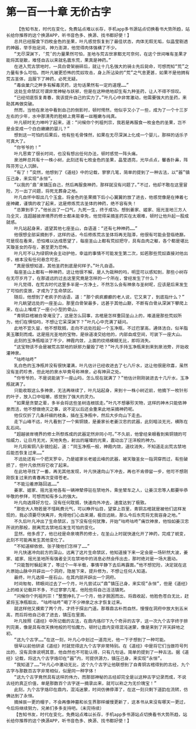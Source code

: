 # 第一百一十章 无价古字
        【告知书友，时代在变化，免费站点难以长存，手机app多书源站点切换看书大势所趋，站长给你推荐的这个换源APP，听书音色多、换源、找书都好使！】
       总共已经服食下四枚金色的圣果，叶凡感觉恢复到了最佳状态，肉体无瑕无垢，似晶莹剔透的神器，举手抬足间，神力澎湃，他觉得肉体强横了不少。
       “无尽深渊下，‘荒’的力量果然可怕，圣地与荒古世家都无可奈何，在这个世间唯有圣果才能将其驱散，难怪自古以来就名震东荒，果真是神药。”
       在进入荒古禁地时，一具白骨架崩碎后，就让十几名强大的骑士先后毙命，可想而知“荒”之力量有多么可怕。而叶凡被更恐怖的荒奴攻击，身上所沾染的“荒”之气息更甚，如果不是他拥有荒古圣体，且服下了神药，必死无疑。
       “毒虫巢穴之畔多有解毒灵药，这句话果然有一定的道理……”
       这处生命禁区可谓非常神秘与妖邪，但是在这种绝地却生有九种圣药，让人不得不惊叹。
       “已经彻底恢复青春，我该提升自己的实力了。”叶凡心中非常激动，他需要强大的圣药，来助其再做突破。
       然而，当他在泉池中看到自己的倒影时，顿时愕然，他似乎又小了一些，成为了一个十三岁左右的少年，水中那清秀的脸颊上竟带着一丝稚嫩与纯真。
       叶凡顿时无力呻吟了起来，道：“问候你个列祖列宗，我若是再服食一枚金色的圣果，岂不是会变成一个白白嫩嫩的婴儿？”
       想到这一可怕的后果后，他有些毛骨悚然，如果在无尽深渊上化成一个婴儿，那样的话乐子可真大了。
       “你爷爷的！”
       叶凡思索了很长时间，也没有想出任何办法，顿时感觉一阵头痛。
       泉池畔总共有十一株小树，此刻还有七枚金色的圣果，晶莹透亮，光华点点，馨香扑鼻，阵阵芬芳让人沉醉。
       “有了！”突然，他想到了《道经》中的记载，寥寥几笔，简单的提到了一种古法，以“器”镇压己身，来实现“永恒”。
       “以我的‘鼎’来镇压自己，然后再服食神药，那样就没有问题了。”不过，他却不敢在这里冒险，万一出了问题，将死无葬身之地。
       叶凡自怀中取出几个玉盒，将金色的圣果摘下后小心翼翼的放了进去，他感觉像是在捧着七座神藏，谨慎的收了起来，这是修炼荒古圣体的神药，绝不容有失！
       “总算到手了。”他长出了一口气，九死一生，终于成功。想到姜家、姬家、摇光圣地三方人马全灭，连超越彼岸境界的修士都未能幸免，他觉得采摘圣药实在太艰难，顿时让他升起一股成就感。
       叶凡站起身来，遥望其他七座圣山，自语道：“还有七种神药……”
       他很想全部采摘到手，这样的话，今后修炼荒古圣体将再无阻滞，他很有可能会登临绝巅。可是现在看来，恐怕难以达成愿望了，每座圣山上都有荒奴把守，具有血肉之躯，各个都是堪比天璇圣女的存在，甚至更为恐怖。
       叶凡可不认为绿铜块会主动护他，幸运的事情不可能发生第二次，如若那些荒奴直接对他出手，根本没有任何悬念可言。
       “真是很想知道，其他圣药到底是何样子。”叶凡自语。
       每座圣山上都有一种神药，这让他很不解，是人为栽种的吗，明显可以感知到，那些小树存在无尽岁月了，在那遥远的过去这里究竟是怎样的一个所在，曾经发生了什么？
       叶凡觉得，在荒古时代这里多半是一方净土，不然怎么会有神泉与圣树呢，应该是后来发生了可怕的变故，才成为了生命禁区。
       随后，他想到了老疯子的话语，道：“那个疯疯癫癫的老人说，它又来了，到底指什么？”
       叶凡眺望远处的一座圣山，那里白骨架最多，远甚于其他山巅，不断有白骨从深渊下攀爬上来，在山上堆成了一座小小型的骨山。
       “青铜巨棺被白骨淹没了，这是怎么回事，古棺是怎样重回圣山上的，难道是那些荒奴所为，他们在惧怕吗，不想让它呆深渊下？”叶凡心中充满了疑问。
       此地不宜久留，他不想耽搁，走向不远处捡起一个玉净瓶，不过巴掌高，通体洁白，似羊脂美玉雕刻而成。这是摇光圣地的宝物，是徐道凌交给他的，内部自成空间，可装下一座大山。
       此刻的玉净瓶暗淡了不少，神霞内敛，上面的纹络模糊无比，即将消失。
       “这宝物该不会是被荒古禁地的妖邪力量毁了吧？”叶凡手持玉净瓶来到来到泉池旁，开始收灌神泉。
       “咕咚咕咚”
       乳白色的玉净瓶并没有很快灌满，叶凡估计已经收进去了七八斤水，这让他很是欣喜，虽然没有圣药珍贵，但此地的泉水毕竟号称神泉，必有神异之处。
       “你爷爷的，不是说能装下一座山吗，怎么现在就满了？”他估计刚刚装进去十几斤水，玉净瓶就满了。
       只能收取这么多神泉，无法再继续了，叶凡站起身，来到十一株小树近前，他摘下一枚针形的叶子，放入口中咀嚼，感觉到了强大的灵力。
       “如果是贪婪之辈，多半会将这些圣树连根拔走。”叶凡不想暴殄天物，这样的神木只能依神泉而活，他不想做绝灭之事，说不定以后还会重来此地采摘神药呢。
       他仅仅折了几条纤细的枝条，插在玉净瓶中，然后大步向山下走去。
       走下山峰不远，叶凡看到了一个紫铜镜，是姜家长老姜汉忠的武器，此刻暗淡无光，横陈在乱石间。
       “超越彼岸境界的修士所祭炼成的武器定然非同小可。”不久前，他曾经亲眼看到紫铜镜的可怕威力，让日月无光，天地失色，射出的璀璨的光束，震动出了汪洋般的神力。
       叶凡将紫铜八卦镜捡起，道：“同玉净瓶一般，神霞内敛，道纹消失，不知道走出荒古禁地后能否恢复过来……”
       不远处还有一个把天罗伞，乃是姬家长老姬云峰的武器，被天璇圣女一指洞穿而过，有些破损了，但叶凡依然将它收了起来。
       在此地寻找了一番，再无其他发现，叶凡快速向山下冲去，再也不肯停留一步，他可不想刚刚恢复过来的青春再次变得苍老。
       “不能沿着原路回返……”
       姜家、姬家、摇光圣地各有一辆神辇停驻在禁地外，乘坐辇车之人，让姜汉忠等人都要毕恭毕敬的参拜，可想而知有多么的强大。
       叶凡向选择好方位，没有任何耽搁，快速向外冲去，速度达到了极致。
       “那些大人物若是不惜耗费元气，可以睁开仙目，望穿上百里，青铜古棺就是被他们这样发现的，我必须要尽快离开，免得他们心血来潮，极目远眺，那么今后东荒将无我容身之地。”
       不久后叶凡冲出了生命禁区，当下没有任何犹豫，开始“咕咚咕咚”痛饮神泉，他怕如姜汉忠所说的那般，脱离荒古禁地后发生可怕的变化。
       显然，他多虑了，他已经是命泉境界的修士，在圣山上时就快速化开了神药，完成了蜕变，此刻不可能再发生其他变化了。
       “不知道柳依依、张子陵他们怎样了……”
       叶凡快速冲向前方的深山，远离了这片生命禁区，他知道接下来一定会是一场轩然大波，姜家、姬家、摇光圣地所有强者全灭在禁地中的消息必然会传出去，那时绝对是一场大震动。
       “只能暂时躲起来了，等过个一年半载，事情平静下去后再露面。”他不想犯险，决定就在这片原始山脉中开辟出一个洞府，隐居下来，提升修为，不想让任何人知道。
       最终，叶凡选择一座石山，在其内部开辟出一个洞府。
       时间匆匆，转眼间过去了一个月，叶凡尝试以“鼎”镇压己身，来实现“永恒”，但是《道经》上的相关记载并不多，不过寥寥几笔，他险些将自己活活镇死。
       “问候你个列祖列宗！”整整挣扎了一个月，他才脱困而出，将鼎收起，他脸色苍白无比，赶紧将玉净瓶取出，“咕咚咕咚”喝了不少神泉之水才恢复过来。
       就这样他又摸索了两个月，才终于探出门道。那尊鼎古朴而自然，慢慢在洞府中放大到五米高，而后将他自己收了进去，镇压在里面。
       叶凡按照《道经》中所记载的古法，在鼎内烙印下九个奇异的古字，这一次九个古字终于排列完美，像是具有改天换地般的可怕魔力，顿时让鼎内变得混沌迷蒙，像是来到了开天辟地之初。
       “这九个古字……”在这一刻，叶凡心中划过一道亮光，他一下子想到了一种可能。
       很早以前他研读《道经》时就觉得这九个古字非常特别。在《道经》中是将它们当做符号列出的，没有具体说明其意，他自然也不可能认得，只有几句话，简单的提到了一种古法。据《道经》记载，将这九个古字烙印在“器”内，可提供源力，镇压己身，来实现“永恒”。
       “我知道了……”叶凡心中激动无比，这个九个古字让他联想到了自青铜古棺得到的古经，九个古字与那数百古字非常相似，似是同一种字体！
       “这九个古字竟然具有这样的伟力，而那部神秘的古经却完全是以这种古字记录而成，不说古经的真正价值，单是那数百个古字逐一摘录出来，就可以称之为无价瑰宝！”
       此刻，九个古字烙印在鼎内，混沌迷蒙，时间仿佛停滞了，在这一刻只剩下道韵在流转，仿佛达到了永恒。
       摘掉辰一更的帽子，不会再像神墓和长生界那样缓慢更新了，这本书从来没有哪天一更过，今后将继续努力，兄弟们多多支持吧。（未完待续）
       【告知书友，时代在变化，免费站点难以长存，手机app多书源站点切换看书大势所趋，站长给你推荐的这个换源APP，听书音色多、换源、找书都好使！】